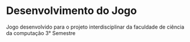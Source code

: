 <h1>Desenvolvimento do Jogo</h1>
<p>Jogo desenvolvido para o projeto interdisciplinar da faculdade de ciência da computação 3° Semestre</p>

